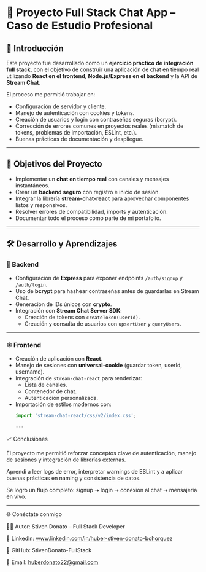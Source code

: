 # 💬 Proyecto Full Stack Chat App – Caso de Estudio Profesional

## 📌 Introducción

Este proyecto fue desarrollado como un **ejercicio práctico de integración full stack**, con el objetivo de construir una aplicación de chat en tiempo real utilizando **React en el frontend**, **Node.js/Express en el backend** y la API de **Stream Chat**.  

El proceso me permitió trabajar en:
- Configuración de servidor y cliente.
- Manejo de autenticación con cookies y tokens.
- Creación de usuarios y login con contraseñas seguras (bcrypt).
- Corrección de errores comunes en proyectos reales (mismatch de tokens, problemas de importación, ESLint, etc.).
- Buenas prácticas de documentación y despliegue.

---

## 🎯 Objetivos del Proyecto

- Implementar un **chat en tiempo real** con canales y mensajes instantáneos.  
- Crear un **backend seguro** con registro e inicio de sesión.  
- Integrar la librería **stream-chat-react** para aprovechar componentes listos y responsivos.  
- Resolver errores de compatibilidad, imports y autenticación.  
- Documentar todo el proceso como parte de mi portafolio.

---

## 🛠️ Desarrollo y Aprendizajes

### 🔧 Backend
- Configuración de **Express** para exponer endpoints `/auth/signup` y `/auth/login`.
- Uso de **bcrypt** para hashear contraseñas antes de guardarlas en Stream Chat.
- Generación de IDs únicos con **crypto**.
- Integración con **Stream Chat Server SDK**:
  - Creación de tokens con `createToken(userId)`.
  - Creación y consulta de usuarios con `upsertUser` y `queryUsers`.

 ---

### ⚛️ Frontend
- Creación de aplicación con **React**.
- Manejo de sesiones con **universal-cookie** (guardar token, userId, username).
- Integración de `stream-chat-react` para renderizar:
  - Lista de canales.
  - Contenedor de chat.
  - Autenticación personalizada.
- Importación de estilos modernos con:
  ```js
  import 'stream-chat-react/css/v2/index.css';

  ---

📈 Conclusiones

El proyecto me permitió reforzar conceptos clave de autenticación, manejo de sesiones y integración de librerías externas.

Aprendí a leer logs de error, interpretar warnings de ESLint y a aplicar buenas prácticas en naming y consistencia de datos.

Se logró un flujo completo: signup ➝ login ➝ conexión al chat ➝ mensajería en vivo.

---

🌐 Conéctate conmigo

👨‍💻 Autor: Stiven Donato – Full Stack Developer

💼 LinkedIn: www.linkedin.com/in/huber-stiven-donato-bohorquez

🐙 GitHub: StivenDonato-FullStack

📧 Email: huberdonato22@gmail.com
